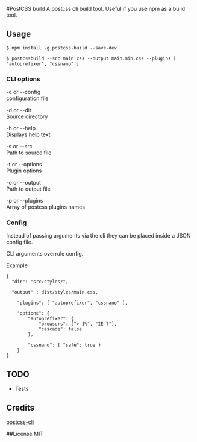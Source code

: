 #PostCSS build
A postcss cli build tool. Useful if you use npm as a build tool.

## Usage
```
$ npm install -g postcss-build --save-dev

$ postcssbuild --src main.css --output main.min.css --plugins [ "autoprefixer", "cssnano" ]
```


### CLI options
-c or --config  
configuration file  

-d or --dir  
Source directory  

-h or --help  
Displays help text  

-s or --src  
Path to source file  

-t or --options  
Plugin options  

-o or --output  
Path to output file  

-p or --plugins  
Array of postcss plugins names


### Config
Instead of passing arguments via the cli they can be placed inside a JSON config file.

CLI arguments overrule config.

Example
```
{
  "dir": "src/styles/",

  "output" : dist/styles/main.css,

	"plugins": [ "autoprefixer", "cssnano" ],

	"options": {
		"autoprefixer": {
			"browsers": ["> 1%", "IE 7"],
			"cascade": false
		},

		"cssnano": { "safe": true }
	}
}
```

## TODO
- Tests

## Credits
[postcss-cli]('https://github.com/code42day/postcss-cli')

##License
MIT
